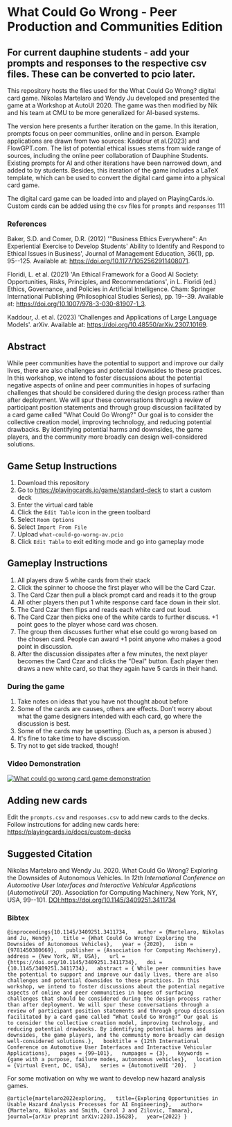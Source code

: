 # What Could Go Wrong - Peer Production and Communities Edition

## For current dauphine students - add your prompts and responses to the respective csv files. These can be converted to pcio later.

This repository hosts the files used for the What Could Go Wrong? digital card game. Nikolas Martelaro and Wendy Ju developed and presented the game at a Workshop at AutoUI 2020. The game was then modified by Nik and his team at CMU to be more generalized for AI-based systems.

The version here presents a further iteration on the game. In this iteration, prompts focus on peer communities, online and in person. Example applications are drawn from two sources: Kaddour et al.(2023) and FlowGPT.com. The list of potential ethical issues stems from wide range of sources, including the online peer collaboration of Dauphine Students. Existing prompts for AI and other iterations have been narrowed down, and added to by students. Besides, this iteration of the game includes a LaTeX template, which can be used to convert the digital card game into a physical card game.

The digital card game can be loaded into and played on PlayingCards.io. Custom cards can be added using the `csv` files for `prompts` and `responses`
111
### References

Baker, S.D. and Comer, D.R. (2012) '"Business Ethics Everywhere": An Experiential Exercise to Develop Students' Ability to Identify and Respond to Ethical Issues in Business', Journal of Management Education, 36(1), pp. 95--125. Available at: <https://doi.org/10.1177/1052562911408071>.

Floridi, L. et al. (2021) 'An Ethical Framework for a Good AI Society: Opportunities, Risks, Principles, and Recommendations', in L. Floridi (ed.) Ethics, Governance, and Policies in Artificial Intelligence. Cham: Springer International Publishing (Philosophical Studies Series), pp. 19--39. Available at: <https://doi.org/10.1007/978-3-030-81907-1_3>.

Kaddour, J. et al. (2023) 'Challenges and Applications of Large Language Models'. arXiv. Available at: <https://doi.org/10.48550/arXiv.2307.10169>.

## Abstract

While peer communities have the potential to support and improve our daily lives, there are also challenges and potential downsides to these practices. In this workshop, we intend to foster discussions about the potential negative aspects of online and peer communities in hopes of surfacing challenges that should be considered during the design process rather than after deployment. We will spur these conversations through a review of participant position statements and through group discussion facilitated by a card game called "What Could Go Wrong?" Our goal is to consider the collective creation model, improving technology, and reducing potential drawbacks. By identifying potential harms and downsides, the game players, and the community more broadly can design well-considered solutions.

## Game Setup Instructions

1.  Download this repository
2.  Go to <https://playingcards.io/game/standard-deck> to start a custom deck
3.  Enter the virtual card table
4.  Click the `Edit Table` icon in the green toolbard
5.  Select `Room Options`
6.  Select `Import From File`
7.  Upload `what-could-go-worng-av.pcio`
8.  Click `Edit Table` to exit editing mode and go into gameplay mode

## Gameplay Instructions

1.  All players draw 5 white cards from their stack
2.  Click the spinner to choose the first player who will be the Card Czar.
3.  The Card Czar then pull a black prompt card and reads it to the group
4.  All other players then put 1 white response card face down in their slot.
5.  The Card Czar then flips and reads each white card out loud.
6.  The Card Czar then picks one of the white cards to further discuss. +1 point goes to the player whose card was chosen.
7.  The group then discusses further what else could go wrong based on the chosen card. People can award +1 point anyone who makes a good point in discussion.
8.  After the discussion dissipates after a few minutes, the next player becomes the Card Czar and clicks the "Deal" button. Each player then draws a new white card, so that they again have 5 cards in their hand.

### During the game

1.  Take notes on ideas that you have not thought about before
2.  Some of the cards are causes, others are effects. Don't worry about what the game designers intended with each card, go where the discussion is best.
3.  Some of the cards may be upsetting. (Such as, a person is abused.)
4.  It's fine to take time to have discussion.
5.  Try not to get side tracked, though!

### Video Demonstration

[![What could go wrong card game demonstration](https://img.youtube.com/vi/DlqgWnhEqoc/0.jpg)](https://youtu.be/DlqgWnhEqoc)

## Adding new cards

Edit the `prompts.csv` and `responses.csv` to add new cards to the decks. Follow instrcutions for adding new cards here: <https://playingcards.io/docs/custom-decks>

## Suggested Citation

Nikolas Martelaro and Wendy Ju. 2020. What Could Go Wrong? Exploring the Downsides of Autonomous Vehicles. In *12th International Conference on Automotive User Interfaces and Interactive Vehicular Applications* (*AutomotiveUI '20*). Association for Computing Machinery, New York, NY, USA, 99--101. <DOI:https://doi.org/10.1145/3409251.3411734>

### Bibtex

`@inproceedings{10.1145/3409251.3411734,   author = {Martelaro, Nikolas and Ju, Wendy},   title = {What Could Go Wrong? Exploring the Downsides of Autonomous Vehicles},   year = {2020},   isbn = {9781450380669},   publisher = {Association for Computing Machinery},   address = {New York, NY, USA},   url = {https://doi.org/10.1145/3409251.3411734},   doi = {10.1145/3409251.3411734},   abstract = { While peer communities have the potential to support and improve our daily lives, there are also challenges and potential downsides to these practices. In this workshop, we intend to foster discussions about the potential negative aspects of online and peer communities in hopes of surfacing challenges that should be considered during the design process rather than after deployment. We will spur these conversations through a review of participant position statements and through group discussion facilitated by a card game called “What Could Go Wrong?” Our goal is to consider the collective creation model, improving technology, and reducing potential drawbacks. By identifying potential harms and downsides, the game players, and the community more broadly can design well-considered solutions.},   booktitle = {12th International Conference on Automotive User Interfaces and Interactive Vehicular Applications},   pages = {99–101},   numpages = {3},   keywords = {game with a purpose, failure modes, autonomous vehicles},   location = {Virtual Event, DC, USA},   series = {AutomotiveUI '20}.  }`

For some motivation on why we want to develop new hazard analysis games.

`@article{martelaro2022exploring,   title={Exploring Opportunities in Usable Hazard Analysis Processes for AI Engineering},   author={Martelaro, Nikolas and Smith, Carol J and Zilovic, Tamara},   journal={arXiv preprint arXiv:2203.15628},   year={2022} }`

